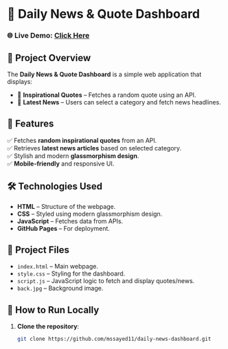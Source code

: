 # 📰 Daily News & Quote Dashboard

### 🌐 Live Demo: [Click Here](https://mssayed11.github.io/daily-news-dashboard/)

## 📌 Project Overview
The **Daily News & Quote Dashboard** is a simple web application that displays:
- 🔹 **Inspirational Quotes** – Fetches a random quote using an API.
- 🔹 **Latest News** – Users can select a category and fetch news headlines.

## 🚀 Features
✅ Fetches **random inspirational quotes** from an API.  
✅ Retrieves **latest news articles** based on selected category.  
✅ Stylish and modern **glassmorphism design**.  
✅ **Mobile-friendly** and responsive UI.  

## 🛠️ Technologies Used
- **HTML** – Structure of the webpage.
- **CSS** – Styled using modern glassmorphism design.
- **JavaScript** – Fetches data from APIs.
- **GitHub Pages** – For deployment.

## 📂 Project Files
- `index.html` – Main webpage.
- `style.css` – Styling for the dashboard.
- `script.js` – JavaScript logic to fetch and display quotes/news.
- `back.jpg` – Background image.

## 🔧 How to Run Locally
1. **Clone the repository**:
   ```sh
   git clone https://github.com/mssayed11/daily-news-dashboard.git
